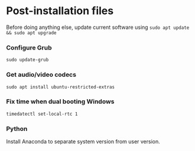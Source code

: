 # Post-installation files
Before doing anything else, update current software using ```sudo apt update && sudo apt upgrade```

### Configure Grub
```sudo update-grub```

### Get audio/video codecs
```sudo apt install ubuntu-restricted-extras```

### Fix time when dual booting Windows
```timedatectl set-local-rtc 1```

### Python
Install Anaconda to separate system version from user version.

